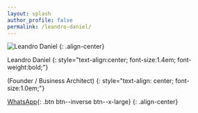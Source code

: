 ```yaml
---
layout: splash
author_profile: false
permalink: /leandro-daniel/
---
```


![Leandro Daniel](/assets/images/leandrodaniel-avatar.png)
{: .align-center}

Leandro Daniel
{: style="text-align:center; font-size:1.4em; font-weight:bold;"}

(Founder / Business Architect)
{: style="text-align: center; font-size:1.0em;"}

[WhatsApp](https://wa.me/5511960784444){: .btn btn--inverse btn--x-large}
{: .align-center}

